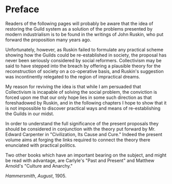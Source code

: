 # Preface

Readers of the following pages will probably be aware that the idea of restoring the Guild system as a solution of the problems presented by modern industrialism is to be found in the writings of John Ruskin, who put forward the proposition many years ago.

Unfortunately, however, as Ruskin failed to formulate any practical scheme showing how the Guilds could be re-established in society, the proposal has never been seriously considered by social reformers. Collectivism may be said to have stepped into the breach by offering a plausible theory for the reconstruction of society on a co-operative basis, and Ruskin's suggestion was incontinently relegated to the region of impractical dreams.

My reason for reviving the idea is that while I am persuaded that Collectivism is incapable of solving the social problem, the conviction is forced upon me that our only hope lies in some such direction as that foreshadowed by Ruskin, and in the following chapters I hope to show that it is not impossible to discover practical ways and means of re-establishing the Guilds in our midst.

In order to understand the full significance of the present proposals they should be considered in conjunction with the theory put forward by Mr. Edward Carpenter in "Civilization, Its Cause and Cure." Indeed the present volume aims at forging the links required to connect the theory there enunciated with practical politics.

Two other books which have an important bearing on the subject, and might be read with advantage, are Carlyle's "Past and Present" and Matthew Arnold's "Culture and Anarchy."

*Hammersmith*, *August*, 1905.
